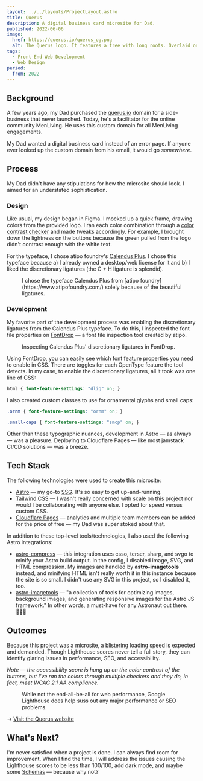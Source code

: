```yaml
---
layout: ../../layouts/ProjectLayout.astro
title: Querus
description: A digital business card microsite for Dad.
published: 2022-06-06
image:
  href: https://querus.io/querus_og.png
  alt: The Querus logo. It features a tree with long roots. Overlaid on the tree, a banner reads Querus.
tags: 
  - Front-End Web Development
  - Web Design
period:
  from: 2022
---
```


## Background

A few years ago, my Dad purchased the [querus.io](https://querus.io/) domain for a side-business that never launched. Today, he's a facilitator for the online community MenLiving. He uses this custom domain for all MenLiving engagements.

My Dad wanted a digital business card instead of an error page. If anyone ever looked up the custom domain from his email, it would go *somewhere*.

## Process

My Dad didn't have any stipulations for how the microsite should look. I aimed for an understated sophistication.

### Design

Like usual, my design began in Figma. I mocked up a quick frame, drawing colors from the provided logo. I ran each color combination through a [color contrast checker](https://color.a11y.com/) and made tweaks accordingly. For example, I brought down the lightness on the buttons because the green pulled from the logo didn't contrast enough with the white text. 

For the typeface, I chose atipo foundry's [Calendus Plus](https://www.atipofoundry.com/fonts/calendas-plus). I chose this typeface because a) I already owned a desktop/web license for it and b) I liked the discretionary ligatures (the C + H ligature is splendid).

<Figure
  image={{
    href: "/src/img/projects/querus/querus_wireframe.png",
    alt: "A stylized wireframe of the Querus website in Figma."
  }}
>
  I chose the typeface Calendus Plus from [atipo foundry](https://www.atipofoundry.com/) solely because of the beautiful ligatures.
</Figure>

### Development

My favorite part of the development process was enabling the discretionary ligatures from the Calendus Plus typeface. To do this, I inspected the font file properties on [FontDrop](https://fontdrop.info/) — a font file inspection tool created by atipo.

<Figure
  image={{
    href: "/src/img/projects/querus/querus_ligatures.png",
    alt: "A screenshot of the ligatures inspection tool from FontDrop for the typeface Calendus Plus."
  }}
>
  Inspecting Calendus Plus' discretionary ligatures in FontDrop.
</Figure>

Using FontDrop, you can easily see which font feature properties you need to enable in CSS. There are toggles for each OpenType feature the tool detects. In my case, to enable the discretionary ligatures, all it took was one line of CSS:

```css
html { font-feature-settings: "dlig" on; }
```

I also created custom classes to use for ornamental glyphs and small caps:


```css
.ornm { font-feature-settings: "ornm" on; }

.small-caps { font-feature-settings: "smcp" on; }
```

Other than these typographic nuances, development in Astro &mdash; as always &mdash; was a pleasure. Deploying to Cloudflare Pages &mdash; like most jamstack CI/CD solutions &mdash; was a breeze.

## Tech Stack

The following technologies were used to create this microsite:

- [Astro](https://astro.build/) — my go-to <abbr title="Static Site Generator">SSG</abbr>. It's so easy to get up-and-running.
- [Tailwind CSS](https://tailwindcss.com/) — I wasn't really concerned with scale on this project nor would I be collaborating with anyone else. I opted for speed versus custom CSS.
- [Cloudflare Pages](https://pages.cloudflare.com/) — analytics and multiple team members can be added for the price of free — my Dad was super stoked about that.

In addition to these top-level tools/technologies, I also used the following Astro integrations:

- [astro-compress](https://github.com/nhristov/astro-compress) — this integration uses csso, terser, sharp, and svgo to minify your Astro build output. In the config, I disabled image, SVG, and HTML compression. My images are handled by **astro-imagetools** instead, and minifying HTML isn't really worth it in this instance because the site is so small. I didn't use any SVG in this project, so I disabled it, too.
- [astro-imagetools](https://github.com/RafidMuhymin/astro-imagetools) — "a collection of tools for optimizing images, background images, and generating responsive images for the Astro JS framework." In other words, a must-have for any Astronaut out there. 🧑🏻‍🚀

## Outcomes

Because this project was a microsite, a blistering loading speed is expected and demanded. Though Lighthouse scores never tell a full story, they can identify glaring issues in performance, SEO, and accessibility. 

*Note — the accessibility score is hung up on the color contrast of the buttons, but I've ran the colors through multiple checkers and they do, in fact, meet WCAG 2.1 AA compliance.*

<Figure
  image={{
    href: "/src/img/projects/querus/querus_lighthouse_scores.png",
    alt: "A screenshot of the Google Lighthouse scores for www.querus.io. The Performance score is 100, Accessibility score is 97, Best Practices score is 92, and SEO is 100."
  }}
>
  While not the end-all-be-all for web performance, Google Lighthouse does help suss out any major performance or SEO problems.
</Figure>

&rarr; [Visit the Querus website](https://querus.io/)

## What's Next?

I'm never satisfied when a project is done. I can always find room for improvement. When I find the time, I will address the issues causing the Lighthouse scores to be less than 100/100, add dark mode, and maybe some [Schemas](https://schema.org/docs/schemas.html) — because why not?
